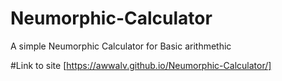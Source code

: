 # Neumorphic-Calculator
A simple Neumorphic Calculator for Basic arithmethic

#Link to site [https://awwalv.github.io/Neumorphic-Calculator/]
